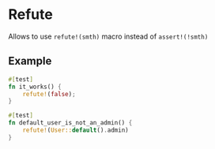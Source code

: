 # Refute

Allows to use `refute!(smth)` macro instead of `assert!(!smth)`

## Example

```rust
#[test]
fn it_works() {
    refute!(false);
}

#[test]
fn default_user_is_not_an_admin() {
    refute!(User::default().admin)
}
```
